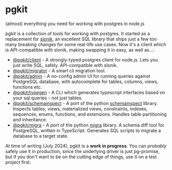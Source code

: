 # pgkit

(almost) everything you need for working with postgres in node.js

pgkit is a collection of tools for working with postgres. It started as a replacement for [slonik](https://npmjs.com/package.slonik), an excellent SQL library that ships just a few too many breaking changes for some real-life use cases. Now it's a client which is API-compatible with slonik, making swapping it in easy, as well as...:

- [@pgkit/client](/packages/client) - A strongly-typed postgres client for node.js. Lets you just write SQL, safely. API-compatible with slonik.
- [@pgkit/migrator](/packages/migrator) - A smart cli migration tool.
- [@pgkit/admin](/packages/admin) - A no-config admin UI for running queries against PostgreSQL database, with autocomplete for tables, columns, views, functions etc.
- [@pgkit/typegen](/packages/typegen) - A CLI which generates typescript interfaces based on your sql queries - not just tables.
- [@pgkit/schemainspect](/packages/schemainspect) - A port of the python [schemainspect](https://github.com/djrobstep/schemainspect) library. Inspects tables, views, materialized views, constraints, indexes, sequences, enums, functions, and extensions. Handles table partitioning and inheritance.
- [@pgkit/migra](/packages/migra) - A port of the python [migra](https://github.com/djrobstep/migra) library. A schema diff tool for PostgreSQL, written in TypeScript. Generates SQL scripts to migrate a database to a target state.

At time of writing (July 2024), pgkit is a **work in progress**. You can _probably_ safely use it in production, since the underlying driver is just pg-promise, but if you don't want to be on the cutting edge of things, use it on a test project first.
